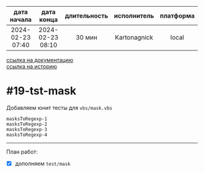 |   дата начала    |    дата конца    | длительность | исполнитель  | платформа |
|:----------------:|:----------------:|:------------:|:------------:|:---------:|
| 2024-02-23 07:40 | 2024-02-23 08:10 |    30 мин    | Kartonagnick |   local   |

[ссылка на документацию](../docs.md)  
[ссылка на историю](../history.md#-v019-tst)  

#19-tst-mask
============
Добавляем юнит тесты для `vbs/mask.vbs`  

```vbs
masksToRegexp-1
masksToRegexp-2
masksToRegexp-3
masksToRegexp-4
```

--------------------------------------------------------------------------------

План работ:  
  - [x] дополняем `test/mask`  

